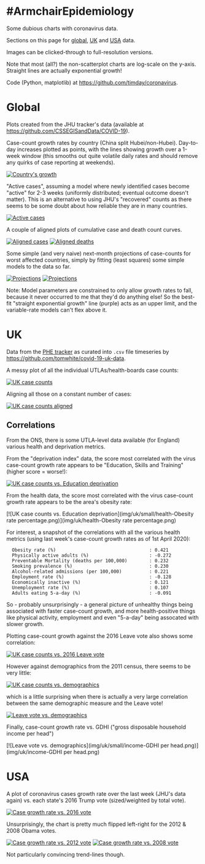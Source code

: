 #ArmchairEpidemiology
=====================

Some dubious charts with coronavirus data.

Sections on this page for [global](#global), [UK](#uk) and [USA](#usa) data.

Images can be clicked-through to full-resolution versions.

Note that most (all?) the non-scatterplot charts are log-scale on the y-axis.  Straight lines are actually exponential growth!

Code (Python, matplotlib) at <https://github.com/timday/coronavirus>.

Global
======

Plots created from the JHU tracker's data (available at <https://github.com/CSSEGISandData/COVID-19>).

Case-count growth rates by country (China split Hubei/non-Hubei).  Day-to-day increases plotted as points, with the lines showing growth over a 1-week window (this smooths out quite volatile daily rates and should remove any quirks of case reporting at weekends).  

[![Country's growth](img/global/small/growth.png)](img/global/growth.png)

"Active cases", assuming a model where newly identified cases become "active" for 2-3 weeks (uniformly distributed; eventual outcome doesn't matter).  This is an alternative to using JHU's "recovered" counts as there seems to be some doubt about how reliable they are in many countries.

[![Active cases](img/global/small/active-log.png)](img/global/active-log.png)

A couple of aligned plots of cumulative case and death count curves.

[![Aligned cases](img/global/small/aligned-cases.png)](img/global/aligned-cases.png)
[![Aligned deaths](img/global/small/aligned-deaths.png)](img/global/aligned-deaths.png)

Some simple (and very naive) next-month projections of case-counts for worst affected countries, simply by fitting (least squares) some simple models to the data so far.

[![Projections](img/global/small/projections-0.png)](img/global/projections-0.png)
[![Projections](img/global/small/projections-1.png)](img/global/projections-1.png)

Note: Model parameters are constrained to only allow growth rates to fall, because it never occurred to me that they'd do anything else!  So the best-fit "straight exponential growth" line (purple) acts as an upper limit, and the variable-rate models can't flex above it.  

UK
==

Data from the [PHE tracker](https://www.arcgis.com/apps/opsdashboard/index.html#/f94c3c90da5b4e9f9a0b19484dd4bb14) as curated into `.csv` file timeseries by <https://github.com/tomwhite/covid-19-uk-data>.

A messy plot of all the individual UTLAs/health-boards case counts:

[![UK case counts](img/uk/small/cases-log.png)](img/uk/cases-log.png)

Aligning all those on a constant number of cases:

[![UK case counts aligned](img/uk/small/cases-aligned-log.png)](img/uk/cases-aligned-log.png)

Correlations
------------
From the ONS, there is some UTLA-level data available (for England) various health and deprivation metrics.

From the "deprivation index" data, the score most correlated with the virus case-count growth rate appears to be "Education, Skills and Training" (higher score = worse!):

[![UK case counts vs. Education deprivation](img/uk/small/deprivation-Education.png)](img/uk/deprivation-Education.png)

From the health data, the score most correlated with the virus case-count growth rate appears to be the area's obesity rate:

[![UK case counts vs. Education deprivation](img/uk/small/health-Obesity rate percentage.png)](img/uk/health-Obesity rate percentage.png)

For interest, a snapshot of the correlations with all the various health metrics (using last week's case-count growth rates as of 1st April 2020):
```
  Obesity rate (%)                                  : 0.421
  Physically active adults (%)                      : -0.272
  Preventable Mortality (deaths per 100,000)        : 0.232
  Smoking prevalence (%)                            : 0.230
  Alcohol-related admissions (per 100,000)          : 0.221
  Employment rate (%)                               : -0.128
  Economically inactive (%)                         : 0.121
  Unemployment rate (%)                             : 0.107
  Adults eating 5-a-day (%)                         : -0.091
```

So - probably unsurprisingly - a general picture of unhealthy things being associated with faster case-count growth, and more health-positive things like physical activity, employment and even "5-a-day" being assocated with slower growth.

Plotting case-count growth against the 2016 Leave vote also shows some correlation:

[![UK case counts vs. 2016 Leave vote](img/uk/small/brexit-England.png)](img/uk/brexit-England.png)

However against demographics from the 2011 census, there seems to be very little:

[![UK case counts vs. demographics](img/uk/small/oldies-England.png)](img/uk/oldies-England.png)

which is a little surprising when there is actually a very large correlation between the same demographic measure and the Leave vote!

[![Leave vote vs. demographics](img/uk/small/oldies-vote-England.png)](img/uk/oldies-vote-England.png)

Finally, case-count growth rate vs. GDHI ("gross disposable household income per head")

[![Leave vote vs. demographics](img/uk/small/income-GDHI per head.png)](img/uk/income-GDHI per head.png)

USA
===

A plot of coronavirus cases growth rate over the last week (JHU's data again) vs. each state's 2016 Trump vote (sized/weighted by total vote).

[![Case growth rate vs. 2016 vote](img/usa/small/president-2016.png)](img/usa/president-2016.png)

Unsurprisingly, the chart is pretty much flipped left-right for the 2012 & 2008 Obama votes.

[![Case growth rate vs. 2012 vote](img/usa/small/president-2012.png)](img/usa/president-2012.png)
[![Case growth rate vs. 2008 vote](img/usa/small/president-2008.png)](img/usa/president-2008.png)

Not particularly convincing trend-lines though.
